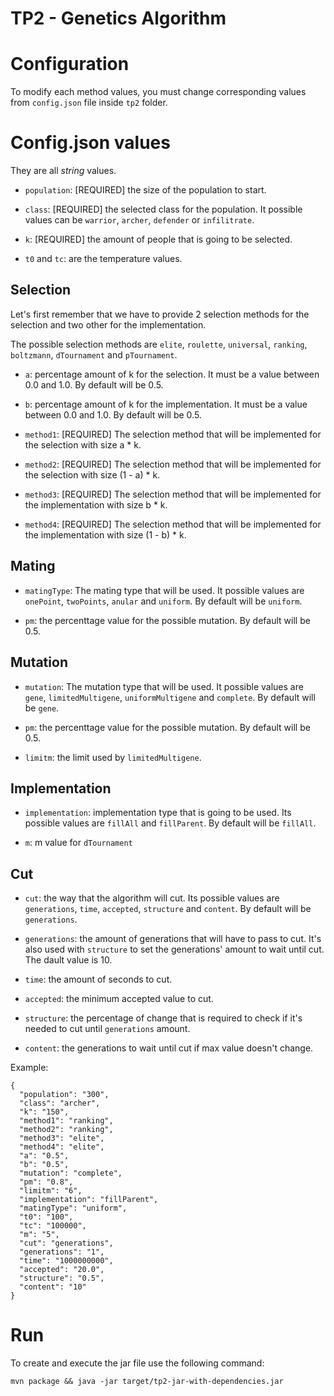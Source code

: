 # TP2 - Genetics Algorithm

# Configuration

To modify each method values, you must change corresponding values from `config.json` file inside `tp2` folder.

# Config.json values

They are all *string* values.

- `population`: [REQUIRED] the size of the population to start.

- `class`: [REQUIRED] the selected class for the population. It possible values can be `warrior`, `archer`, `defender` or `infilitrate`.

- `k`: [REQUIRED] the amount of people that is going to be selected.

- `t0` and `tc`: are the temperature values.

## Selection ## 

Let's first remember that we have to provide 2 selection methods for the selection and two other for the implementation.

The possible selection methods are `elite`, `roulette`, `universal`, `ranking`, `boltzmann`, `dTournament` and `pTournament`.

- `a`: percentage amount of k for the selection. It must be a value between 0.0 and 1.0. By default will be 0.5.

- `b`: percentage amount of k for the implementation. It must be a value between 0.0 and 1.0. By default will be 0.5.

- `method1`: [REQUIRED] The selection method that will be implemented for the selection with size a * k.

- `method2`: [REQUIRED] The selection method that will be implemented for the selection with size (1 - a) * k.

-  `method3`: [REQUIRED] The selection method that will be implemented for the implementation with size b * k.

- `method4`: [REQUIRED] The selection method that will be implemented for the implementation with size (1 - b) * k.


## Mating

- `matingType`: The mating type that will be used. It possible values are `onePoint`, `twoPoints`, `anular` and `uniform`. By default will be `uniform`. 

- `pm`: the percenttage value for the possible mutation. By default will be 0.5.

## Mutation

- `mutation`: The mutation type that will be used. It possible values are `gene`, `limitedMultigene`, `uniformMultigene` and `complete`. By default will be `gene`. 

- `pm`: the percenttage value for the possible mutation. By default will be 0.5.

- `limitm`: the limit used by `limitedMultigene`.

## Implementation

- `implementation`: implementation type that is going to be used. Its possible values are `fillAll` and `fillParent`. By default will be `fillAll`.

- `m`: m value for `dTournament`

## Cut

- `cut`: the way that the algorithm will cut. Its possible values are `generations`, `time`, `accepted`, `structure` and `content`. By default will be `generations`.

- `generations`: the amount of generations that will have to pass to cut. It's also used with `structure` to set the generations' amount to wait until cut. The dault value is 10.

- `time`: the amount of seconds to cut.

- `accepted`: the minimum accepted value to cut.

- `structure`: the percentage of change that is required to check if it's needed to cut until `generations` amount.

-  `content`: the generations to wait until cut if max value doesn't change.

Example: 

```
{
  "population": "300",
  "class": "archer",
  "k": "150",
  "method1": "ranking",
  "method2": "ranking",
  "method3": "elite",
  "method4": "elite",
  "a": "0.5",
  "b": "0.5",
  "mutation": "complete",
  "pm": "0.8",
  "limitm": "6",
  "implementation": "fillParent",
  "matingType": "uniform",
  "t0": "100",
  "tc": "100000",
  "m": "5",
  "cut": "generations",
  "generations": "1",
  "time": "1000000000",
  "accepted": "20.0",
  "structure": "0.5",
  "content": "10"
}
``` 

# Run

To create and execute the jar file use the following command:

```
mvn package && java -jar target/tp2-jar-with-dependencies.jar
```
